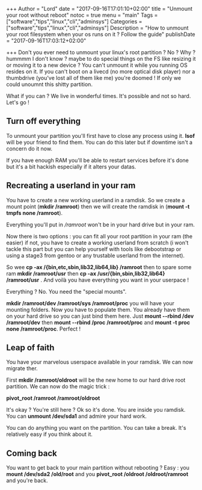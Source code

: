 +++
Author = "Lord"
date = "2017-09-16T17:01:10+02:00"
title = "Unmount your root without reboot"
notoc = true
menu = "main"
Tags = ["software","tips","linux","cli","adminsys"]
Categories = ["software","tips","linux","cli","adminsys"]
Description = "How to unmount your root filesystem when your os runs on it ? Follow the guide"
publishDate = "2017-09-16T17:03:12+02:00"

+++
Don't you ever need to unmount your linux's root partition ? No ? Why ? hummmm I don't know ? maybe to do special things on the FS like resizing it or moving it to a new device ? You can't unmount it while you running OS resides on it. If you can't boot on a livecd (no more optical disk player) nor a thumbdrive (you've lost all of them like me) you're doomed ! If only we could unoumnt this shitty partition.

What if you can ? We live in wonderful times. It's possible and not so hard. Let's go !

## Turn off everything
To unmount your partition you'll first have to close any process using it. **lsof** will be your friend to find them. You can do this later but if downtime isn't a concern do it now.

If you have enough RAM you'll be able to restart services before it's done but it's a bit hackish especially if it alters your datas.

## Recreating a userland in your ram
You have to create a new working userland in a ramdisk. So we create a mount point (**mkdir /ramroot**) then we will create the ramdisk in (**mount -t tmpfs none /ramroot**).

Everything you'll put in */ramroot* won't be in your hard drive but in your ram.

Now there is two options : you can fit all your root partition in your ram (the easier) if not, you have to create a working userland from scratch (i won't tackle this part but you can help yourself with tools like debootstrap or using a stage3 from gentoo or any trustable userland from the internet).

So wee  **cp -ax /{bin,etc,sbin,lib32,lib64,lib} /ramroot** then to spare some ram **mkdir /ramroot/usr** then **cp -ax /usr/{bin,sbin,lib32,lib64} /ramroot/usr** . And voilà you have everything you want in your userpace !

Everything ? No. You need the "special mounts".

**mkdir /ramroot/dev /ramroot/sys /ramroot/proc** you will have your mounting folders. Now you have to populate them. You already have them on your hard drive so you can just bind them here. Just **mount --rbind /dev /ramroot/dev** then **mount --rbind /proc /ramroot/proc** and **mount -t proc none /ramroot/proc**. Perfect !

## Leap of faith
You have your marvelous userspace available in your ramdisk. We can now migrate ther.

First **mkdir /ramroot/oldroot** will be the new home to our hard drive root partition. We can now do the magic trick :

**pivot_root /ramroot /ramroot/oldroot**

It's okay ? You're still here ? Ok so it's done. You are inside you ramdisk. You can **unmount /dev/sda1** and admire your hard work.

You can do anything you want on the partition. You can take a break. It's relatively easy if you think about it.

## Coming back
You want to get back to your main partition without rebooting ? Easy : you **mount /dev/sda2 /old/root** and you **pivot_root /oldroot /oldroot/ramroot** and you're back.

